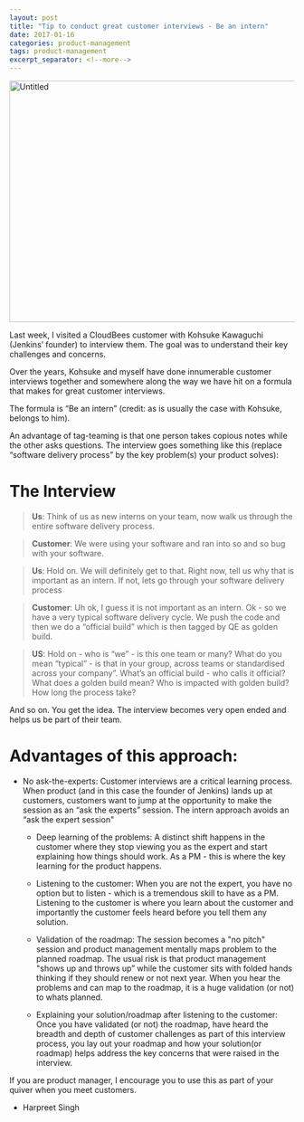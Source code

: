 ```yaml
---
layout: post
title: "Tip to conduct great customer interviews - Be an intern"
date: 2017-01-16
categories: product-management
tags: product-management
excerpt_separator: <!--more--> 
---
```

<a data-flickr-embed="true"  href="https://www.flickr.com/photos/singh_harpreet/32038249205/in/album-72157674857894333/" title="Untitled"><img src="https://c1.staticflickr.com/1/297/32038249205_acb60cc825_z.jpg" width="640" height="427" alt="Untitled"></a><script async src="//embedr.flickr.com/assets/client-code.js" charset="utf-8"></script>

Last week, I visited a CloudBees customer with Kohsuke Kawaguchi
(Jenkins’ founder) to interview them. The goal was to understand their
key challenges and concerns.
<!--more-->

Over the years, Kohsuke and myself have done innumerable customer
interviews together and somewhere along the way we have hit on a
formula that makes for great customer interviews.

The formula is “Be an intern” (credit: as is usually the case with
Kohsuke, belongs to him).

An advantage of tag-teaming is that one person takes copious notes
while the other asks questions. The interview goes something like this
(replace “software delivery process” by the key problem(s) your
product solves):

# The Interview

> **Us**: Think of us as new interns on your team, now walk us through the
entire software delivery process.

> **Customer**: We were using your software and ran into so and so bug with
your software.

> **Us**: Hold on. We will definitely get to that. Right now, tell us why
that is important as an intern. If not, lets go through your software
delivery process

> **Customer**: Uh ok, I guess it is not important as an intern. Ok - so we
have a very typical software delivery cycle. We push the code and then
we do a “official build” which is then tagged by QE as golden build.

> **US**: Hold on - who is “we” - is this one team or many? What do you mean
“typical” - is that in your group, across teams or standardised across
your company”. What’s an official build - who calls it official? What
does a golden build mean? Who is impacted with golden build? How long
the process take?


And so on. You get the idea. The interview becomes very open ended and
helps us be part of their team.

# Advantages of this approach:

* No ask-the-experts: Customer interviews are a critical learning
  process. When product (and in this case the founder of Jenkins)
  lands up at customers, customers want to jump at the opportunity to
  make the session as an “ask the experts” session. The intern
  approach avoids an “ask the expert session" 

  * Deep learning of the problems: A distinct shift happens in the
  customer where they stop viewing you as the expert and start
  explaining how things should work. As a PM - this is where the key
  learning for the product happens.

  * Listening to the customer: When you are not the expert, you have
      no option but to listen - which is a tremendous skill to have as
      a PM. Listening to the customer is where you learn about the
      customer and importantly the customer feels heard before you
      tell them any solution.

  * Validation of the roadmap: The session becomes a "no pitch"
  session and product management mentally maps problem to the planned
  roadmap. The usual risk is that product management "shows up and
  throws up” while the customer sits with folded hands thinking if
  they should renew or not next year. When you hear the problems and
  can map to the roadmap, it is a huge validation (or not) to whats
  planned.

  * Explaining your solution/roadmap after listening to the customer:
    Once you have validated (or not) the roadmap, have heard the
    breadth and depth of customer challenges as part of this interview
    process, you lay out your roadmap and how your solution(or
    roadmap) helps address the key concerns that were raised in the
    interview.


If you are product manager, I encourage you to use this as part of your quiver when you meet customers.

- Harpreet Singh


